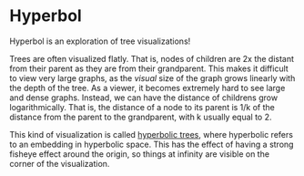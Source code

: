 # Hyperbol

Hyperbol is an exploration of tree visualizations!

Trees are often visualized flatly. That is, nodes of children are 2x the distant from their
parent as they are from their grandparent. This makes it difficult to view very large graphs, as
the _visual_ size of the graph grows linearly with the depth of the tree. As a viewer, it
becomes extremely hard to see large and dense graphs. Instead, we can have the distance of
childrens grow logarithmically.  That is, the distance of a node to its parent is 1/k of the
distance from the parent to the grandparent, with k usually equal to 2.

This kind of visualization is called [hyperbolic
trees](https://en.wikipedia.org/wiki/Hyperbolic_tree), where hyperbolic refers to an embedding
in hyperbolic space. This has the effect of having a strong fisheye effect around the origin, so
things at infinity are visible on the corner of the visualization.

